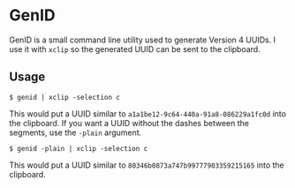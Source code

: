 # GenID
GenID is a small command line utility used to generate Version 4 UUIDs. I use it
with `xclip` so the generated UUID can be sent to the clipboard.

## Usage
```shell script
$ genid | xclip -selection c
```

This would put a UUID similar to `a1a1be12-9c64-440a-91a8-086229a1fc0d` into the
clipboard. If you want a UUID without the dashes between the segments, use the
`-plain` argument.

```shell script
$ genid -plain | xclip -selection c
```

This would put a UUID similar to `80346b0873a747b99777903359215165` into the
clipboard.

